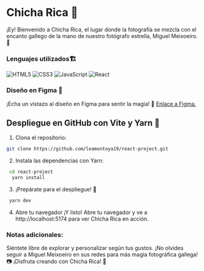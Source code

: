 # Chicha Rica 📸
¡Ey! Bienvenido a Chicha Rica, el lugar donde la fotografía se mezcla con el encanto gallego de la mano de nuestro fotógrafo estrella, Miguel Meixoeiro. 🌟

### Lenguajes utilizados🏗️

![HTML5](https://img.shields.io/badge/HTML-5-orange?style=flat&logo=html5) 
![CSS3](https://img.shields.io/badge/CSS-3-blue?style=flat&logo=css3)
![JavaScript](https://img.shields.io/badge/JavaScript-yellow?style=flat&logo=javascript)
![React](https://img.shields.io/badge/React-blue?style=flat&logo=react)


### Diseño en Figma 🎨
¡Echa un vistazo al diseño en Figma para sentir la magia! 🔗 [Enlace a Figma.](https://www.figma.com/file/vUTdBWlIV7PQVzRoj1TQ27/Grupo-I---Carrito-de-compra?type=design&node-id=73%3A2&mode=design&t=vCJCfo26kunxI0G4-1)

## Despliegue en GitHub con Vite y Yarn 🚀
1. Clona el repositorio:
   
 ```bash   
 git clone https://github.com/leamontoya19/react-project.git
```
2. Instala las dependencias con Yarn: 
   
```bash  
 cd react-project
  yarn install
```

3. ¡Prepárate para el despliegue! 🚀

```bash    
 yarn dev
```
4. Abre tu navegador
   ¡Y listo! Abre tu navegador y ve a http://localhost:5174 para ver Chicha Rica en acción.

### Notas adicionales:

Siéntete libre de explorar y personalizar según tus gustos.
¡No olvides seguir a Miguel Meixoeiro en sus redes para más magia fotográfica gallega! 📷
¡Disfruta creando con Chicha Rica! 🎉
